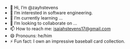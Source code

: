 - 👋 Hi, I’m @zayhstevens
- 👀 I’m interested in software engineering.
- 🌱 I’m currently learning ...
- 💞️ I’m looking to collaborate on ...
- 📫 How to reach me: isaiahstevens17@gmail.com
- 😄 Pronouns: he/him
- ⚡ Fun fact: I own an impressive baseball card collection.

<!---
zayhstevens/zayhstevens is a ✨ special ✨ repository because its `README.md` (this file) appears on your GitHub profile.
You can click the Preview link to take a look at your changes.
--->
